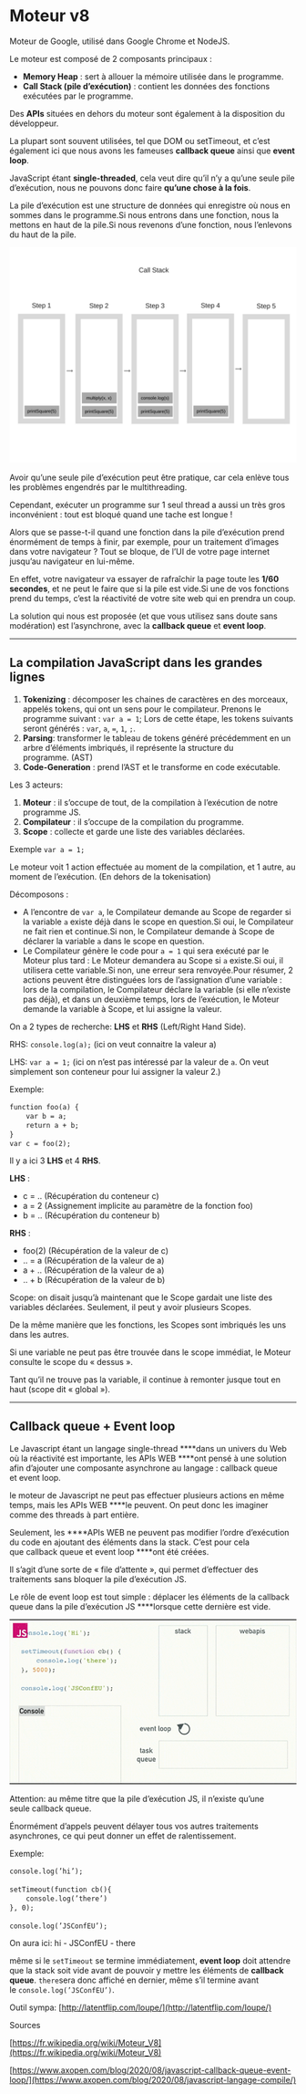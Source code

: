 # Moteur v8

Moteur de Google, utilisé dans Google Chrome et NodeJS.

Le moteur est composé de 2 composants principaux :

- **Memory Heap** : sert à allouer la mémoire utilisée dans le programme.
- **Call Stack (pile d’exécution)** : contient les données des fonctions exécutées par le programme.

Des **APIs** situées en dehors du moteur sont également à la disposition du développeur.

La plupart sont souvent utilisées, tel que DOM ou setTimeout, et c’est également ici que nous avons les fameuses **callback queue** ainsi que **event loop**.

JavaScript étant **single-threaded**, cela veut dire qu’il n’y a qu’une seule pile d’exécution, nous ne pouvons donc faire **qu’une chose à la fois**.

La pile d’exécution est une structure de données qui enregistre où nous en sommes dans le programme.Si nous entrons dans une fonction, nous la mettons en haut de la pile.Si nous revenons d’une fonction, nous l’enlevons du haut de la pile.

![v8-callstack.png](/images/v8-callstack.png)

Avoir qu’une seule pile d’exécution peut être pratique, car cela enlève tous les problèmes engendrés par le multithreading.

Cependant, exécuter un programme sur 1 seul thread a aussi un très gros inconvénient : tout est bloqué quand une tache est longue !

Alors que se passe-t-il quand une fonction dans la pile d’exécution prend énormément de temps à finir, par exemple, pour un traitement d’images dans votre navigateur ? Tout se bloque, de l’UI de votre page internet jusqu’au navigateur en lui-même.

En effet, votre navigateur va essayer de rafraîchir la page toute les **1/60 secondes**, et ne peut le faire que si la pile est vide.Si une de vos fonctions prend du temps, c’est la réactivité de votre site web qui en prendra un coup.

La solution qui nous est proposée (et que vous utilisez sans doute sans modération) est l’asynchrone, avec la **callback queue** et **event loop**.

---

## **La compilation JavaScript dans les grandes lignes**

1. **Tokenizing** : décomposer les chaines de caractères en des morceaux, appelés tokens, qui ont un sens pour le compilateur. Prenons le programme suivant : `var a = 1`; Lors de cette étape, les tokens suivants seront générés : `var`, `a`, `=`, `1`, `;`.
2. **Parsing**: transformer le tableau de tokens généré précédemment en un arbre d’éléments imbriqués, il représente la structure du programme. (AST)
3. **Code-Generation** : prend l’AST et le transforme en code exécutable.

Les 3 acteurs:

1. **Moteur** : il s’occupe de tout, de la compilation à l’exécution de notre programme JS.
2. **Compilateur** : il s’occupe de la compilation du programme.
3. **Scope** : collecte et garde une liste des variables déclarées.

Exemple `var a = 1;`

Le moteur voit 1 action effectuée au moment de la compilation, et 1 autre, au moment de l’exécution. (En dehors de la tokenisation)

Décomposons :

- A l’encontre de `var a`, le Compilateur demande au Scope de regarder si la variable `a` existe déjà dans le scope en question.Si oui, le Compilateur ne fait rien et continue.Si non, le Compilateur demande à Scope de déclarer la variable `a` dans le scope en question.
- Le Compilateur génère le code pour `a = 1` qui sera exécuté par le Moteur plus tard : Le Moteur demandera au Scope si `a` existe.Si oui, il utilisera cette variable.Si non, une erreur sera renvoyée.Pour résumer, 2 actions peuvent être distinguées lors de l’assignation d’une variable : lors de la compilation, le Compilateur déclare la variable (si elle n’existe pas déjà), et dans un deuxième temps, lors de l’exécution, le Moteur demande la variable à Scope, et lui assigne la valeur.

On a 2 types de recherche: **LHS** et **RHS** (Left/Right Hand Side).

RHS: `console.log(a);` (ici on veut connaitre la valeur a)

LHS: `var a = 1;` (ici on n’est pas intéressé par la valeur de `a`. On veut simplement son conteneur pour lui assigner la valeur 2.)

Exemple:

```
function foo(a) {
    var b = a;
    return a + b;
}
var c = foo(2);

```

Il y a ici 3 **LHS** et 4 **RHS**.

**LHS** :

- c = .. (Récupération du conteneur c)
- a = 2 (Assignement implicite au paramètre de la fonction foo)
- b = .. (Récupération du conteneur b)

**RHS** :

- foo(2) (Récupération de la valeur de c)
- .. = a (Récupération de la valeur de a)
- a + .. (Récupération de la valeur de a)
- .. + b (Récupération de la valeur de b)

Scope: on disait jusqu’à maintenant que le Scope gardait une liste des variables déclarées. Seulement, il peut y avoir plusieurs Scopes.

De la même manière que les fonctions, les Scopes sont imbriqués les uns dans les autres. 

Si une variable ne peut pas être trouvée dans le scope immédiat, le Moteur consulte le scope du « dessus ».

Tant qu’il ne trouve pas la variable, il continue à remonter jusque tout en haut (scope dit « global »).

---

## Callback queue + Event loop

Le Javascript étant un langage single-thread ****dans un univers du Web où la réactivité est importante, les APIs WEB ****ont pensé à une solution afin d’ajouter une composante asynchrone au langage : callback queue et event loop.

le moteur de Javascript ne peut pas effectuer plusieurs actions en même temps, mais les APIs WEB ****le peuvent. On peut donc les imaginer comme des threads à part entière.

Seulement, les ****APIs WEB ne peuvent pas modifier l’ordre d’exécution du code en ajoutant des éléments dans la stack. C’est pour cela que callback queue et event loop ****ont été créées.

Il s’agit d’une sorte de « file d’attente », qui permet d’effectuer des traitements sans bloquer la pile d’exécution JS.

Le rôle de event loop est tout simple : déplacer les éléments de la callback queue dans la pile d’exécution JS ****lorsque cette dernière est vide.

![v8-eventloop.gif](/images/v8-eventloop.gif)

Attention: au même titre que la pile d’exécution JS, il n’existe qu’une seule callback queue. 

Énormément d’appels peuvent délayer tous vos autres traitements asynchrones, ce qui peut donner un effet de ralentissement.

Exemple:

```
console.log(’hi’);

setTimeout(function cb(){
    console.log(’there’)
}, 0);

console.log(’JSConfEU’);
```

On aura ici: hi - JSConfEU - there

même si le `setTimeout` se termine immédiatement, **event loop** doit attendre que la stack soit vide avant de pouvoir y mettre les éléments de **callback queue**. `there`sera donc affiché en dernier, même s’il termine avant le `console.log(’JSConfEU’)`.

Outil sympa: [http://latentflip.com/loupe/](http://latentflip.com/loupe/)

Sources

[https://fr.wikipedia.org/wiki/Moteur_V8](https://fr.wikipedia.org/wiki/Moteur_V8)

[https://www.axopen.com/blog/2020/08/javascript-callback-queue-event-loop/](https://www.axopen.com/blog/2020/08/javascript-langage-compile/)
